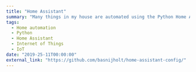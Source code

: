 ```yaml
---
title: "Home Assistant"
summary: "Many things in my house are automated using the Python Home Assistant framework. I've built some interseting automations and app, see my config files and AppDaemon apps :house: :robot:"
tags:
  - Home automation
  - Python
  - Home Assistant
  - Internet of Things
  - IoT
date: "2019-25-11T00:00:00"
external_link: "https://github.com/basnijholt/home-assistant-config/"
---
```

